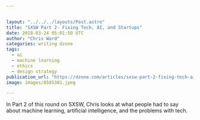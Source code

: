 ```yaml
---


layout: "../../../layouts/Post.astro"
title: "SXSW Part 2- Fixing Tech, AI, and Startups"
date: 2018-03-24 05:01:50 UTC
author: "Chris Ward"
categories: writing dzone
tags:
  - ai
  - machine learning
  - ethics
  - design strategy
publication_url: "https://dzone.com/articles/sxsw-part-2-fixing-tech-ai-and-startups"
image: images/8585381.jpeg

---
```

In Part 2 of this round on SXSW, Chris looks at what people had to say about machine learning, artificial intelligence, and the problems with tech.

